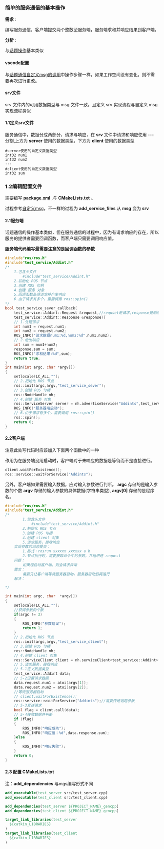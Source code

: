 ### 简单的服务通信的基本操作
__需求__ :

编写服务通信，客户端提交两个整数至服务端，服务端求和并响应结果到客户端。

__分析__ :

与[话题操作](https://deity-weird.github.io/posts/%E7%AE%80%E5%8D%95%E7%9A%84%E8%AF%9D%E9%A2%98%E9%80%9A%E4%BF%A1%E7%9A%84%E5%9F%BA%E6%9C%AC%E6%93%8D%E4%BD%9C/)基本类似

#### vscode配置

与[话题通信自定义msg的调用](https://deity-weird.github.io/posts/%E7%AE%80%E5%8D%95%E7%9A%84%E4%BD%BF%E7%94%A8%E8%87%AA%E5%AE%9A%E4%B9%89%E6%B6%88%E6%81%AF%E7%B1%BB%E5%9E%8B/)中操作步骤一样，如果工作空间没有变化，则不需要再次进行更改。
#### srv文件

srv 文件内的可用数据类型与 msg 文件一致，且定义 srv 实现流程与自定义 msg 实现流程类似

#### 1.1定义srv文件

服务通信中，数据分成两部分，请求与响应，在 __srv__ 文件中请求和响应使用 __---__ 分割,上方为 __server__ 使用的数据类型，下方为 __client__ 使用的数据类型

```srv
#server使用的自定义数据类型
int32 num1
int32 num2
---
#client使用的自定义数据类型
int32 sum
```
### 1.2编辑配置文件

需要编写 __package.xml__ ,与 __CMakeLists.txt__ 。

过程参考[自定义msg](https://deity-weird.github.io/posts/%E8%87%AA%E5%AE%9A%E4%B9%89%E6%B6%88%E6%81%AF%E7%B1%BB%E5%9E%8B/)，不一样的过程为 __add_service_files__ 从 __msg__ 变为 __srv__


#### 2.1服务端

话题通信的操作基本类似，但在服务通信的过程中，因为有请求响应的存在，所以服务的提供者需要回调函数，而客户端只需要调用响应值。

__服务端代码编写最需要注意的是回调函数的参数__
```cpp
#include"ros/ros.h"
#include"test_service/Addint.h"
/*
    1.包含头文件
        #include"test_service/Addint.h"
    2.初始化 ROS 节点
    3.创建 ROS 句柄
    4.创建 服务 对象
    5.回调函数处理请求并产生响应
    6.由于请求有多个，需要调用 ros::spin()
*/
bool test_service_sever_callback(
    test_service::Addint::Request &request,//requset是请求,response是响应
    test_service::Addint::Response &response){
    // 1.处理请求
    int num1 = request.num1;
    int num2 = request.num2;
    ROS_INFO("请求数据num1:%d,num2:%d",num1,num2);
    // 2.给出响应
    int sum = num1+num2;
    response.sum = sum;
    ROS_INFO("求和结果:%d",sum);
    return true;
}
int main(int argc, char *argv[])
{
    setlocale(LC_ALL,"");
    // 2.初始化 ROS 节点
    ros::init(argc,argv,"test_service_sever");
    // 3.创建 ROS 句柄
    ros::NodeHandle nh;
    // 4.创建 服务 对象
    ros::ServiceServer server = nh.advertiseService("Addints",test_service_sever_callback);
    ROS_INFO("服务器端启动");
    // 6.由于请求有多个，需要调用 ros::spin()
    ros::spin();
    return 0;
}
```
#### 2.2客户端

注意此处写代码时应该加入下面两个函数中的一种

作用为在服务端没用启动时，客户端对于未响应的数据是等待而不是直接进行。
```cpp
client.waitForExistence();
ros::service::waitForService("Addints");
```
另外，客户端如果需要输入数据，应对输入参数进行判断。
__argc__ 存储的是输入参数的个数 __argv__ 存储的输入参数的具体数据(字符串类型), __argv[0]__ 存储的是程序名。

```cpp
#include"ros/ros.h"
#include"test_service/Addint.h"
/*
        1.包含头文件
            #include"test_service/Addint.h"
        2.初始化 ROS 节点
        3.创建 ROS 句柄
        4.创建 client 对象
        5.请求服务，接收响应
    实现参数的动态提交：
        1.格式：rosrun xxxxxx xxxxxx a b
        2.节点执行时，需要获取命令中的参数，并组织进 request
    问题：
        如果现启动客户端，则会请求异常
    需求：
        需要先让客户端等待服务器启动，服务器启动后再运行
    解决：

*/

int main(int argc, char  *argv[])
{
    setlocale(LC_ALL,"");
    //获得参数的个数
    if(argc != 3)
    {
        ROS_INFO("参数错误");
        return 1;
    }
    // 2.初始化 ROS 节点
    ros::init(argc,argv,"test_service_client");
    // 3.创建 ROS 句柄
    ros::NodeHandle nh;
    // 4.创建 client 对象
    ros::ServiceClient client = nh.serviceClient<test_service::Addint>("Addints");
    // 5.请求服务，接收响应
    // 5-1定义数据类型
    test_service::Addint data;
    // 5-2设置请求数据
    data.request.num1 = atoi(argv[1]);
    data.request.num2 = atoi(argv[2]);
    //等待服务器启动
    // client.waitForExistence();
    ros::service::waitForService("Addints");//需要传递话题参数
    // 5-3发送请求
    bool flag = client.call(data);
    // 5-4接收数据并判断
    if (flag)
    {
        ROS_INFO("响应成功");
        ROS_INFO("响应值：%d",data.response.sum);
    }else
    {
        ROS_INFO("响应失败");
    }
    return 0;
}
```

#### 2.3 配置 CMakeLists.txt

注：__add_dependencies__ 与mgs编写形式不同

```cmake
add_executable(test_server src/test_server.cpp)
add_executable(test_client src/test_client.cpp)

add_dependencies(test_server ${PROJECT_NAME}_gencpp)
add_dependencies(test_client ${PROJECT_NAME}_gencpp)

target_link_libraries(test_server
  ${catkin_LIBRARIES}
)
target_link_libraries(test_client
  ${catkin_LIBRARIES}
)
```